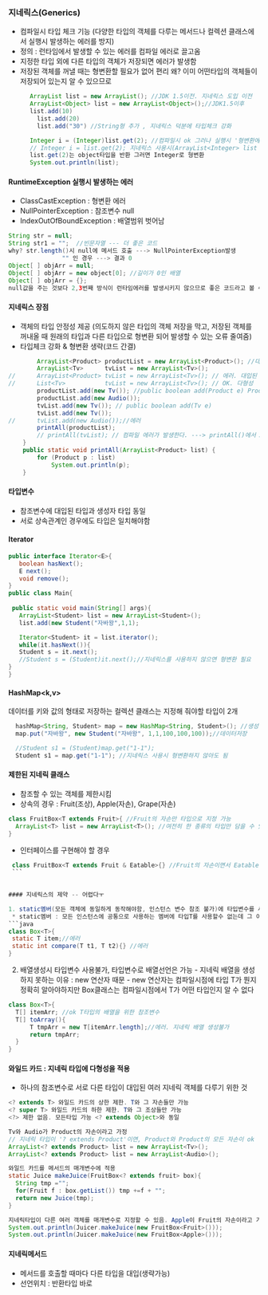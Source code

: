 ### 지네릭스(Generics)
  - 컴파일시 타입 체크 기능 (다양한 타입의 객체를 다루는 메서드나 컬렉션 클래스에서 실행시 발생하는 에러를 방지)
  - 정의 : 런타임에서 발생할 수 있는 에러를 컴파일 에러로 끌고옴
  - 지정한 타입 외에 다른 타입의 객체가 저장되면 에러가 발생함
  - 저장된 객체를 꺼낼 때는 형변환할 필요가 없어 편리 왜? 이미 어떤타입의 객체들이 저장되어 있는지 알 수 있으므로
  ```java
        ArrayList list = new ArrayList(); //JDK 1.5이전. 지네릭스 도입 이전
        ArrayList<Object> list = new ArrayList<Object>();//JDK1.5이후
        list.add(10) 
	      list.add(20) 
	      list.add("30") //String형 추가 , 지네릭스 덕분에 타입체크 강화

        Integer i = (Integer)list.get(2); //컴파일시 ok 그러나 실행시 '형변환에러' 발생 왜? String형이기 때문
        // Integer i = list.get(2); 지네릭스 사용시(ArrayList<Integer> list = new ArrayList<Integer>) 형변환 생략 가능
        list.get(2)는 object타입을 반환 그러면 Integer로 형변환
        System.out.println(list);
```

#### RuntimeException 실행시 발생하는 에러
  - ClassCastException : 형변환 에러
  - NullPointerException : 참조변수 null
  - IndexOutOfBoundException : 배열범위 벗어남
  
```java
String str = null; 
String str1 = "";  //빈문자열 --- 더 좋은 코드 
why? str.length()시 null에 메서드 호출 ---> NullPointerException발생 
			   "" 인 경우 ---> 결과 0 
Object[ ] objArr = null; 
Object[ ] objArr = new object[0]; //길이가 0인 배열 
Object[ ] objArr = {};
null값을 주는 것보다 2,3번째 방식이 런타임에러를 발생시키지 않으므로 좋은 코드라고 볼 수 있음
```

#### 지네릭스 장점
  - 객체의 타입 안정성 제공 (의도하지 않은 타입의 객체 저장을 막고, 저장된 객체를 꺼내올 때 원래의 타입과 다른 타입으로 형변환 되어 발생할 수 있는 오류 줄여줌)
  - 타입체크 강화 & 형변환 생략(코드 간결)
```java
		ArrayList<Product> productList = new ArrayList<Product>(); //대입된 객체 타입과 생성자 객체 타입이 일치해야함 
		ArrayList<Tv>      tvList = new ArrayList<Tv>(); 
//  	ArrayList<Product> tvList = new ArrayList<Tv>(); // 에러. 대입된 지네릭 타입이 다름 
// 		List<Tv>           tvList = new ArrayList<Tv>(); // OK. 다형성 
		productList.add(new Tv()); //public boolean add(Product e) Product와 그 자손 ok 
		productList.add(new Audio()); 
		tvList.add(new Tv()); // public boolean add(Tv e)  
		tvList.add(new Tv());  
//		tvList.add(new Audio());//에러  
		printAll(productList); 
		// printAll(tvList); // 컴파일 에러가 발생한다. ---> printAll()에서 ArrayList<Product> list와 new ArrayList<Tv>() 타입 불일치하기 때문 
	} 
	public static void printAll(ArrayList<Product> list) { 
		for (Product p : list) 
			System.out.println(p); 
	}
  ```
 #### 타입변수
  - 참조변수에 대입된 타입과 생성자 타입 동일
  - 서로 상속관계인 경우에도 타입은 일치해야함
  
 #### Iterator<E>
 ```java
 public interface Iterator<E>{
    boolean hasNext();
    E next();
    void remove();
}
public class Main{
  
  public static void main(String[] args){
    ArrayList<Student> list = new ArrayList<Student>();
    list.add(new Student("자바왕",1,1);

    Iterator<Student> it = list.iterator();
    while(it.hasNext()){
    Student s = it.next();
    //Student s = (Student)it.next();//지네릭스를 사용하지 않으면 형변환 필요
}
}
```
#### HashMap<k,v>
  데이터를 키와 값의 형태로 저장하는 컬렉션 클래스는 지정해 줘야할 타입이 2개
  ```java
    hashMap<String, Student> map = new HashMap<String, Student>(); //생성
    map.put("자바왕", new Student("자바왕", 1,1,100,100,100));//데이터저장

    //Student s1 = (Student)map.get("1-1");
    Student s1 = map.get("1-1"); //지네릭스 사용시 형변환하지 않아도 됨
```

#### 제한된 지네릭 클래스
  - 참조할 수 있는 객체를 제한시킴
  - 상속의 경우 : Fruit(조상), Apple(자손), Grape(자손)
  ```java
  class FruitBox<T extends Fruit>{ //Fruit의 자손만 타입으로 지정 가능
	ArrayList<T> list = new ArrayList<T>(); //여전히 한 종류의 타입만 담을 수 있지만, Fruit클래스의 자손들만 담을 수 있음
  }
   ```
   - 인터페이스를 구현해야 할 경우
   ```java
    class FruitBox<T extends Fruit & Eatable>{} //Fruit의 자손이면서 Eatable 인터페이스 구현
    ```
    
    
  #### 지네릭스의 제약 -- 어렵다ㅜ
  
  1. static멤버(모든 객체에 동일하게 동작해야함, 인스턴스 변수 참조 불가)에 타입변수를 사용할 수 없다 왜? 인스턴스 변수로 간주하므로
    * static멤버 : 모든 인스턴스에 공통으로 사용하는 멤버에 타입T를 사용할수 없는데 그 이유는 타입변수는 인스턴스마다 다르게 쓰므로
  ```java
class Box<T>{
    static T item;//에러
    static int compare(T t1, T t2){} //에러
}
```
  2. 배열생성시 타입변수 사용불가, 타입변수로 배열선언은 가능
    - 지네릭 배열을 생성하지 못하는 이유 : new 연산자 때문
    - new 연산자는 컴파일시점에 타입 T가 뭔지 정확히 알아야하지만
      Box<T>클래스는 컴파일시점에서 T가 어떤 타입인지 알 수 없다
  ```java
  class Box<T>{
    T[] itemArr; //ok T타입의 배열을 위한 참조변수
    T[] toArray(){
        T tmpArr = new T[itemArr.length];//에러. 지네릭 배열 생성불가
        return tmpArr;
    }
}
```
  
  
 #### 와일드 카드 : 지네릭 타입에 다형성을 적용
  - 하나의 참조변수로 서로 다른 타입이 대입된 여러 지네릭 객체를 다루기 위한 것
  ```java
  <? extends T> 와일드 카드의 상한 제한. T와 그 자손들만 가능
  <? super T> 와일드 카드의 하한 제한. T와 그 조상들만 가능
  <?> 제한 없음. 모든타입 가능 <? extends Object>와 동일
  ```
  ```java
  Tv와 Audio가 Product의 자손이라고 가정
  // 지네릭 타입이 '? extends Product'이면, Product와 Product의 모든 자손이 ok
  ArrayList<? extends Product> list = new ArrayList<Tv>();
  ArrayList<? extends Product> list = new ArrayList<Audio>();
  ```
  ```java
  와일드 카드를 메서드의 매개변수에 적용
static Juice makeJuice(FruitBox<? extends fruit> box){
    String tmp ="";
    for(Fruit f : box.getList()) tmp +=f + "";
    return new Juice(tmp);
} 

지네릭타입이 다른 여러 객체를 매개변수로 지정할 수 있음. Apple이 Fruit의 자손이라고 가정
System.out.println(Juicer.makeJuice(new FruitBox<Fruit>()));
System.out.println(Juicer.makeJuice(new FruitBox<Apple>()));
  ```
  
 #### 지네릭메서드
  - 메서드를 호출할 때마다 다른 타입을 대입(생략가능)
  - 선언위치 : 반환타입 바로 
  
